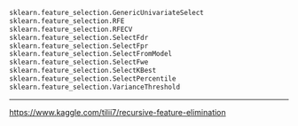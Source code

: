 ```python
sklearn.feature_selection.GenericUnivariateSelect
sklearn.feature_selection.RFE
sklearn.feature_selection.RFECV
sklearn.feature_selection.SelectFdr
sklearn.feature_selection.SelectFpr
sklearn.feature_selection.SelectFromModel
sklearn.feature_selection.SelectFwe
sklearn.feature_selection.SelectKBest
sklearn.feature_selection.SelectPercentile
sklearn.feature_selection.VarianceThreshold
```
---
https://www.kaggle.com/tilii7/recursive-feature-elimination
